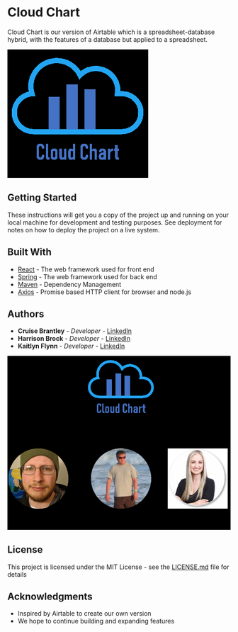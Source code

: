 # Cloud Chart

Cloud Chart is our version of Airtable which is a spreadsheet-database hybrid, with the features of a database but 
applied to a spreadsheet. 

![Logo](2019-03-06-16-02-08.png)

## Getting Started

These instructions will get you a copy of the project up and running on your local machine for development and testing purposes. See deployment for notes on how to deploy the project on a live system.

<!-- ### Prerequisites

What things you need to install the software and how to install them

```
Give examples
```

### Installing

A step by step series of examples that tell you how to get a development env running

Say what the step will be

```
Give the example
```

And repeat

```
until finished
```

End with an example of getting some data out of the system or using it for a little demo

## Running the tests

Explain how to run the automated tests for this system

### Break down into end to end tests

Explain what these tests test and why

```
Give an example
```

### And coding style tests

Explain what these tests test and why

```
Give an example
```

## Deployment

Add additional notes about how to deploy this on a live system -->

## Built With

* [React](https://reactjs.org/) - The web framework used for front end
* [Spring](https://spring.io/projects/spring-framework) - The web framework used for back end
* [Maven](https://maven.apache.org/) - Dependency Management
* [Axios](https://github.com/axios/axios) - Promise based HTTP client for browser and node.js


## Authors

* **Cruise Brantley** - *Developer* - [LinkedIn](https://www.linkedin.com/in/cruisebrantley/)
* **Harrison Brock** - *Developer* - [LinkedIn](https://www.linkedin.com/in/harrisonbrock/)
* **Kaitlyn Flynn** - *Developer* - [LinkedIn](https://www.linkedin.com/in/kaitlynflynn/)

![DevTeam](2019-03-06-16-05-30.png)


## License

This project is licensed under the MIT License - see the [LICENSE.md](LICENSE.md) file for details

## Acknowledgments

* Inspired by Airtable to create our own version
* We hope to continue building and expanding features
